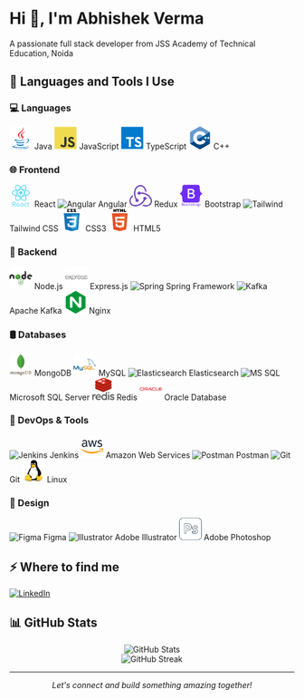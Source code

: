 # Hi 👋, I'm Abhishek Verma

A passionate full stack developer from JSS Academy of Technical Education, Noida

## 🚀 Languages and Tools I Use

### 💻 Languages
<p align="left">
<img src="https://raw.githubusercontent.com/devicons/devicon/master/icons/java/java-original.svg" alt="Java" width="40" height="40"/> Java
<img src="https://raw.githubusercontent.com/devicons/devicon/master/icons/javascript/javascript-original.svg" alt="JavaScript" width="40" height="40"/> JavaScript
<img src="https://raw.githubusercontent.com/devicons/devicon/master/icons/typescript/typescript-original.svg" alt="TypeScript" width="40" height="40"/> TypeScript
<img src="https://raw.githubusercontent.com/devicons/devicon/master/icons/cplusplus/cplusplus-original.svg" alt="C++" width="40" height="40"/> C++
</p>

### 🌐 Frontend
<p align="left">
<img src="https://raw.githubusercontent.com/devicons/devicon/master/icons/react/react-original-wordmark.svg" alt="React" width="40" height="40"/> React
<img src="https://angular.io/assets/images/logos/angular/angular.svg" alt="Angular" width="40" height="40"/> Angular
<img src="https://raw.githubusercontent.com/devicons/devicon/master/icons/redux/redux-original.svg" alt="Redux" width="40" height="40"/> Redux
<img src="https://raw.githubusercontent.com/devicons/devicon/master/icons/bootstrap/bootstrap-plain-wordmark.svg" alt="Bootstrap" width="40" height="40"/> Bootstrap
<img src="https://www.vectorlogo.zone/logos/tailwindcss/tailwindcss-icon.svg" alt="Tailwind" width="40" height="40"/> Tailwind CSS
<img src="https://raw.githubusercontent.com/devicons/devicon/master/icons/css3/css3-original-wordmark.svg" alt="CSS3" width="40" height="40"/> CSS3
<img src="https://raw.githubusercontent.com/devicons/devicon/master/icons/html5/html5-original-wordmark.svg" alt="HTML5" width="40" height="40"/> HTML5
</p>

### 🧠 Backend
<p align="left">
<img src="https://raw.githubusercontent.com/devicons/devicon/master/icons/nodejs/nodejs-original-wordmark.svg" alt="Node.js" width="40" height="40"/> Node.js
<img src="https://raw.githubusercontent.com/devicons/devicon/master/icons/express/express-original-wordmark.svg" alt="Express" width="40" height="40"/> Express.js
<img src="https://www.vectorlogo.zone/logos/springio/springio-icon.svg" alt="Spring" width="40" height="40"/> Spring Framework
<img src="https://www.vectorlogo.zone/logos/apache_kafka/apache_kafka-icon.svg" alt="Kafka" width="40" height="40"/> Apache Kafka
<img src="https://raw.githubusercontent.com/devicons/devicon/master/icons/nginx/nginx-original.svg" alt="Nginx" width="40" height="40"/> Nginx
</p>

### 🛢 Databases
<p align="left">
<img src="https://raw.githubusercontent.com/devicons/devicon/master/icons/mongodb/mongodb-original-wordmark.svg" alt="MongoDB" width="40" height="40"/> MongoDB
<img src="https://raw.githubusercontent.com/devicons/devicon/master/icons/mysql/mysql-original-wordmark.svg" alt="MySQL" width="40" height="40"/> MySQL
<img src="https://www.vectorlogo.zone/logos/elastic/elastic-icon.svg" alt="Elasticsearch" width="40" height="40"/> Elasticsearch
<img src="https://www.svgrepo.com/show/303229/microsoft-sql-server-logo.svg" alt="MS SQL" width="40" height="40"/> Microsoft SQL Server
<img src="https://raw.githubusercontent.com/devicons/devicon/master/icons/redis/redis-original-wordmark.svg" alt="Redis" width="40" height="40"/> Redis
<img src="https://raw.githubusercontent.com/devicons/devicon/master/icons/oracle/oracle-original.svg" alt="Oracle DB" width="40" height="40"/> Oracle Database
</p>

### 🚀 DevOps & Tools
<p align="left">
<img src="https://www.vectorlogo.zone/logos/jenkins/jenkins-icon.svg" alt="Jenkins" width="40" height="40"/> Jenkins
<img src="https://raw.githubusercontent.com/devicons/devicon/master/icons/amazonwebservices/amazonwebservices-original-wordmark.svg" alt="AWS" width="40" height="40"/> Amazon Web Services
<img src="https://www.vectorlogo.zone/logos/getpostman/getpostman-icon.svg" alt="Postman" width="40" height="40"/> Postman
<img src="https://www.vectorlogo.zone/logos/git-scm/git-scm-icon.svg" alt="Git" width="40" height="40"/> Git
<img src="https://raw.githubusercontent.com/devicons/devicon/master/icons/linux/linux-original.svg" alt="Linux" width="40" height="40"/> Linux
</p>

### 🎨 Design
<p align="left">
<img src="https://www.vectorlogo.zone/logos/figma/figma-icon.svg" alt="Figma" width="40" height="40"/> Figma
<img src="https://www.vectorlogo.zone/logos/adobe_illustrator/adobe_illustrator-icon.svg" alt="Illustrator" width="40" height="40"/> Adobe Illustrator
<img src="https://raw.githubusercontent.com/devicons/devicon/master/icons/photoshop/photoshop-line.svg" alt="Photoshop" width="40" height="40"/> Adobe Photoshop
</p>

## ⚡️ Where to find me

<a href="https://www.linkedin.com/in/abhishek-verma-a80b65257/" target="_blank">
<img src="https://img.shields.io/badge/LinkedIn-Abhishek%20Verma-0A66C2?style=for-the-badge&logo=linkedin&logoColor=white" alt="LinkedIn" />
</a>

## 📊 GitHub Stats

<div align="center">
<img src="https://github-readme-stats.vercel.app/api?username=abhii1322&show_icons=true&locale=en&theme=dark" alt="GitHub Stats" />
<br />
<img src="https://github-readme-streak-stats.herokuapp.com/?user=abhii1322&theme=dark" alt="GitHub Streak" />
</div>

---

<p align="center">
<i>Let's connect and build something amazing together!</i>
</p>